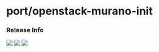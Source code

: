 # port/openstack-murano-init

### Release Info
[![](https://images.microbadger.com/badges/version/port/openstack-murano-init.svg)](http://microbadger.com/images/port/openstack-murano-init "Image info @ microbadger.com")
[![](https://images.microbadger.com/badges/image/port/openstack-murano-init.svg)](http://microbadger.com/images/port/openstack-murano-init "Image info @ microbadger.com")
[![](https://images.microbadger.com/badges/commit/port/openstack-murano-init.svg)](http://microbadger.com/images/port/openstack-murano-init "Image info @ microbadger.com")
